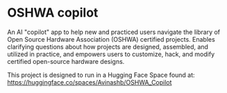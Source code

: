 # OSHWA copilot
An AI "copilot" app to help new and practiced users navigate the library of Open Source Hardware Association (OSHWA) certified projects. Enables clarifying questions about how projects are designed, assembled, and utilized in practice, and empowers users to customize, hack, and modify certified open-source hardware designs.

This project is designed to run in a Hugging Face Space found at:
https://huggingface.co/spaces/Avinashb/OSHWA_Copilot
